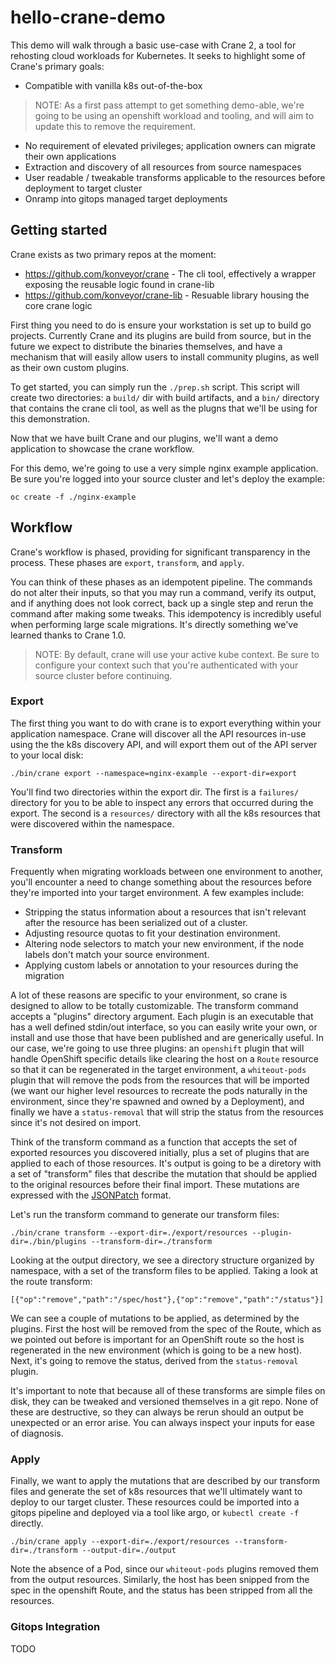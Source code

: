 # hello-crane-demo

This demo will walk through a basic use-case with Crane 2, a tool for rehosting
cloud workloads for Kubernetes. It seeks to highlight some of Crane's primary
goals:


* Compatible with vanilla k8s out-of-the-box

> NOTE: As a first pass attempt to get something demo-able, we're going to be
> using an openshift workload and tooling, and will aim to update this to remove
> the requirement.

* No requirement of elevated privileges; application owners can migrate their
own applications
* Extraction and discovery of all resources from source namespaces
* User readable / tweakable transforms applicable to the resources before
deployment to target cluster
* Onramp into gitops managed target deployments

## Getting started

Crane exists as two primary repos at the moment:

* https://github.com/konveyor/crane - The cli tool, effectively a wrapper exposing
the reusable logic found in crane-lib
* https://github.com/konveyor/crane-lib - Resuable library housing the core crane logic

First thing you need to do is ensure your workstation is set up to build go
projects. Currently Crane and its plugins are build from source, but in the
future we expect to distribute the binaries themselves, and have a mechanism
that will easily allow users to install community plugins, as well as their own
custom plugins.

To get started, you can simply run the `./prep.sh` script. This script will
create two directories: a `build/` dir with build artifacts, and a `bin/` directory
that contains the crane cli tool, as well as the plugns that we'll be using
for this demonstration.

Now that we have built Crane and our plugins, we'll want a demo application to
showcase the crane workflow.

For this demo, we're going to use a very simple nginx example application. Be
sure you're logged into your source cluster and let's deploy the example:

`oc create -f ./nginx-example`

## Workflow

Crane's workflow is phased, providing for significant transparency in the process.
These phases are `export`, `transform`, and `apply`.

You can think of these phases as an idempotent pipeline. The commands do
not alter their inputs, so that you may run a command, verify its output, and if
anything does not look correct, back up a single step and rerun the command
after making some tweaks. This idempotency is incredibly useful when performing
large scale migrations. It's directly something we've learned thanks to Crane 1.0.

> NOTE: By default, crane will use your active kube context. Be sure to configure
> your context such that you're authenticated with your source cluster before
> continuing.

### Export

The first thing you want to do with crane is to export everything within your
application namespace. Crane will discover all the API resources in-use using
the the k8s discovery API, and will export them out of the API server to your
local disk:

`./bin/crane export --namespace=nginx-example --export-dir=export`

You'll find two directories within the export dir. The first is a `failures/`
directory for you to be able to inspect any errors that occurred during the
export. The second is a `resources/` directory with all the k8s resources that
were discovered within the namespace.

### Transform

Frequently when migrating workloads between one environment to another, you'll
encounter a need to change something about the resources before they're imported
into your target environment. A few examples include:

* Stripping the status information about a resources that isn't relevant after
the resource has been serialized out of a cluster.
* Adjusting resource quotas to fit your destination environment.
* Altering node selectors to match your new environment, if the node labels don't
match your source environment.
* Applying custom labels or annotation to your resources during the migration

A lot of these reasons are specific to your environment, so crane is designed
to allow to be totally customizable. The transform command accepts a "plugins"
directory argument. Each plugin is an executable that has a well defined stdin/out
interface, so you can easily write your own, or install and use those that have
been published and are generically useful. In our case, we're going to use
three plugins: an `openshift` plugin that will handle OpenShift specific details
like clearing the host on a `Route` resource so that it can be regenerated in
the target environment, a `whiteout-pods` plugin that will remove the pods from
the resources that will be imported (we want our higher level resources to recreate
the pods naturally in the environment, since they're spawned and owned by a
Deployment), and finally we have a `status-removal` that will strip the status
from the resources since it's not desired on import.

Think of the transform command as a function that accepts the set of exported
resources you discovered initially, plus a set of plugins that are applied to
each of those resources. It's output is going to be a diretory with a set of
"transform" files that describe the mutation that should be applied to the
original resources before their final import. These mutations are expressed with
the [JSONPatch](https://jsonpatch.com) format.

Let's run the transform command to generate our transform files:

`./bin/crane transform --export-dir=./export/resources --plugin-dir=./bin/plugins --transform-dir=./transform`

Looking at the output directory, we see a directory structure organized by
namespace, with a set of the transform files to be applied. Taking a look at
the route transform:

```
[{"op":"remove","path":"/spec/host"},{"op":"remove","path":"/status"}]
```

We can see a couple of mutations to be applied, as determined by the plugins.
First the host will be removed from the spec of the Route, which as we pointed
out before is important for an OpenShift route so the host is regenerated in the
new environment (which is going to be a new host). Next, it's going to remove
the status, derived from the `status-removal` plugin.

It's important to note that because all of these transforms are simple files on
disk, they can be tweaked and versioned themselves in a git repo. None of these
are destructive, so they can always be rerun should an output be unexpected
or an error arise. You can always inspect your inputs for ease of diagnosis.

### Apply

Finally, we want to apply the mutations that are described by our transform files
and generate the set of k8s resources that we'll ultimately want to deploy to
our target cluster. These resources could be imported into a gitops pipeline
and deployed via a tool like argo, or `kubectl create -f` directly.

`./bin/crane apply --export-dir=./export/resources --transform-dir=./transform --output-dir=./output`

Note the absence of a Pod, since our `whiteout-pods` plugins removed them from
the output resources. Similarly, the host has been snipped from the spec in
the openshift Route, and the status has been stripped from all the resources.

### Gitops Integration

TODO
